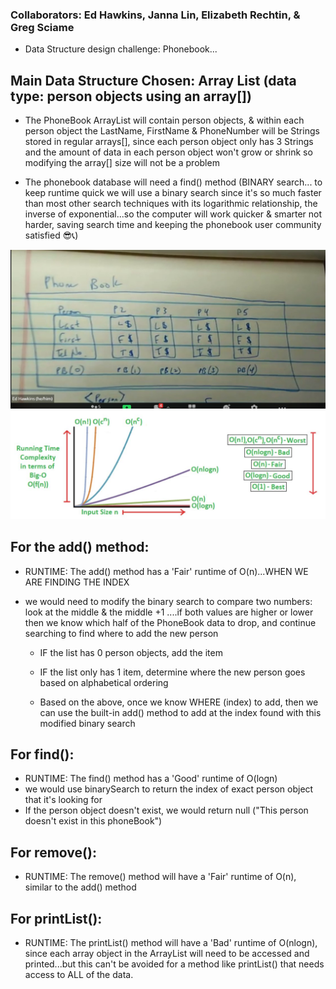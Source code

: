 ### Collaborators: Ed Hawkins, Janna Lin, Elizabeth Rechtin, & Greg Sciame

* Data Structure design challenge: Phonebook...

## Main Data Structure Chosen: Array List (data type: person objects using an array[])

* The PhoneBook ArrayList will contain person objects, & within each person object the LastName, FirstName & PhoneNumber will be Strings stored in regular arrays[], since each person object only has 3 Strings and the amount of data in each person object won't grow or shrink so modifying the array[] size will not be a problem

* The phonebook database will need a find() method (BINARY search... to keep runtime quick we will use a binary search since it's so much faster than most other search techniques with its logarithmic relationship, the inverse of exponential...so the computer will work quicker & smarter not harder, saving search time and keeping the phonebook user community satisfied 😎📞)

![image](Diagram_by_Ed.jpg)
![image](runtime.JPG)

## For the add() method: 
  * RUNTIME: The add() method has a 'Fair' runtime of O(n)...WHEN WE ARE FINDING THE INDEX
  
  * we would need to modify the binary search to compare two numbers: look at the middle & the middle +1 ....if both values are higher or lower then we know which half of the PhoneBook data to drop, and continue searching to find where to add the new person

     * IF the list has 0 person objects, add the item

     * IF the list only has 1 item, determine where the new person goes based on alphabetical ordering

    * Based on the above, once we know WHERE (index) to add, then we can use the built-in add() method to add at the index found with this modified binary search

## For find():
  * RUNTIME: The find() method has a 'Good' runtime of O(logn)
  * we would use binarySearch to return the index of exact person object that it's looking for
  * If the person object doesn't exist, we would return null ("This person doesn't exist in this phoneBook")

## For remove():
  * RUNTIME: The remove() method will have a 'Fair' runtime of O(n), similar to the add() method


## For printList():
  *  RUNTIME: The printList() method will have a 'Bad' runtime of O(nlogn), since each array object in the ArrayList will need to be accessed and printed...but this can't be avoided for a method like printList() that needs access to ALL of the data.